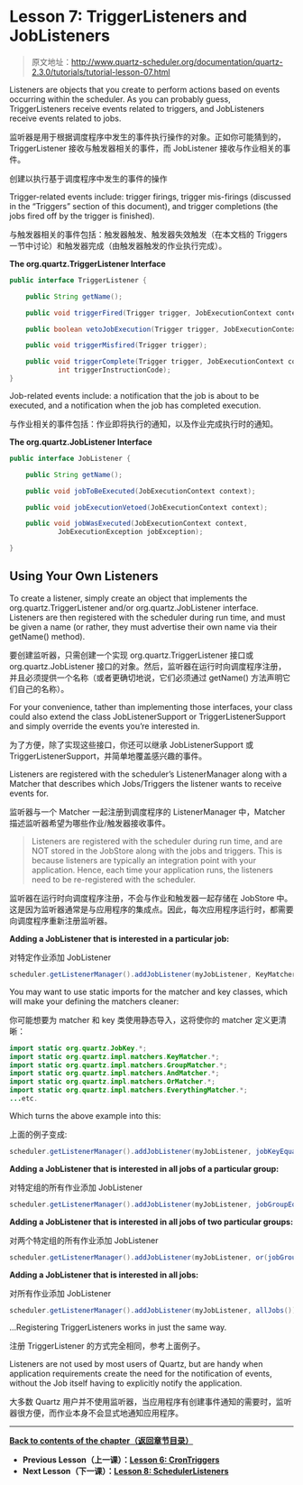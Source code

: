 # Lesson 7: TriggerListeners and JobListeners

> 原文地址：http://www.quartz-scheduler.org/documentation/quartz-2.3.0/tutorials/tutorial-lesson-07.html

Listeners are objects that you create to perform actions based on events occurring within the scheduler. As you can probably guess, TriggerListeners receive events related to triggers, and JobListeners receive events related to jobs.

监听器是用于根据调度程序中发生的事件执行操作的对象。正如你可能猜到的，TriggerListener 接收与触发器相关的事件，而 JobListener 接收与作业相关的事件。

创建以执行基于调度程序中发生的事件的操作

Trigger-related events include: trigger firings, trigger mis-firings (discussed in the “Triggers” section of this document), and trigger completions (the jobs fired off by the trigger is finished).

与触发器相关的事件包括：触发器触发、触发器失效触发（在本文档的 Triggers 一节中讨论）和触发器完成（由触发器触发的作业执行完成）。

**The org.quartz.TriggerListener Interface**

```java
public interface TriggerListener {

    public String getName();

    public void triggerFired(Trigger trigger, JobExecutionContext context);

    public boolean vetoJobExecution(Trigger trigger, JobExecutionContext context);

    public void triggerMisfired(Trigger trigger);

    public void triggerComplete(Trigger trigger, JobExecutionContext context,
            int triggerInstructionCode);
}
```

Job-related events include: a notification that the job is about to be executed, and a notification when the job has completed execution.

与作业相关的事件包括：作业即将执行的通知，以及作业完成执行时的通知。

**The org.quartz.JobListener Interface**

```java
public interface JobListener {

    public String getName();

    public void jobToBeExecuted(JobExecutionContext context);

    public void jobExecutionVetoed(JobExecutionContext context);

    public void jobWasExecuted(JobExecutionContext context,
            JobExecutionException jobException);

}
```

## Using Your Own Listeners

To create a listener, simply create an object that implements the org.quartz.TriggerListener and/or org.quartz.JobListener interface. Listeners are then registered with the scheduler during run time, and must be given a name (or rather, they must advertise their own name via their getName() method).

要创建监听器，只需创建一个实现 org.quartz.TriggerListener 接口或 org.quartz.JobListener 接口的对象。然后，监听器在运行时向调度程序注册，并且必须提供一个名称（或者更确切地说，它们必须通过 getName() 方法声明它们自己的名称）。

For your convenience, tather than implementing those interfaces, your class could also extend the class JobListenerSupport or TriggerListenerSupport and simply override the events you’re interested in.

为了方便，除了实现这些接口，你还可以继承 JobListenerSupport 或 TriggerListenerSupport，并简单地覆盖感兴趣的事件。

Listeners are registered with the scheduler’s ListenerManager along with a Matcher that describes which Jobs/Triggers the listener wants to receive events for.

监听器与一个 Matcher 一起注册到调度程序的 ListenerManager 中，Matcher 描述监听器希望为哪些作业/触发器接收事件。

> Listeners are registered with the scheduler during run time, and are NOT stored in the JobStore along with the jobs and triggers. This is because listeners are typically an integration point with your application. Hence, each time your application runs, the listeners need to be re-registered with the scheduler.

监听器在运行时向调度程序注册，不会与作业和触发器一起存储在 JobStore 中。这是因为监听器通常是与应用程序的集成点。因此，每次应用程序运行时，都需要向调度程序重新注册监听器。

**Adding a JobListener that is interested in a particular job:**

对特定作业添加 JobListener

```java
scheduler.getListenerManager().addJobListener(myJobListener, KeyMatcher.jobKeyEquals(new JobKey("myJobName", "myJobGroup")));
```

You may want to use static imports for the matcher and key classes, which will make your defining the matchers cleaner:

你可能想要为 matcher 和 key 类使用静态导入，这将使你的 matcher 定义更清晰：

```java
import static org.quartz.JobKey.*;
import static org.quartz.impl.matchers.KeyMatcher.*;
import static org.quartz.impl.matchers.GroupMatcher.*;
import static org.quartz.impl.matchers.AndMatcher.*;
import static org.quartz.impl.matchers.OrMatcher.*;
import static org.quartz.impl.matchers.EverythingMatcher.*;
...etc.
```

Which turns the above example into this:

上面的例子变成:

```java
scheduler.getListenerManager().addJobListener(myJobListener, jobKeyEquals(jobKey("myJobName", "myJobGroup")));
```

**Adding a JobListener that is interested in all jobs of a particular group:**

对特定组的所有作业添加 JobListener

```java
scheduler.getListenerManager().addJobListener(myJobListener, jobGroupEquals("myJobGroup"));
```

**Adding a JobListener that is interested in all jobs of two particular groups:**

对两个特定组的所有作业添加 JobListener

```java
scheduler.getListenerManager().addJobListener(myJobListener, or(jobGroupEquals("myJobGroup"), jobGroupEquals("yourGroup")));
```

**Adding a JobListener that is interested in all jobs:**

对所有作业添加 JobListener

```java
scheduler.getListenerManager().addJobListener(myJobListener, allJobs());
```

…Registering TriggerListeners works in just the same way.

注册 TriggerListener 的方式完全相同，参考上面例子。

Listeners are not used by most users of Quartz, but are handy when application requirements create the need for the notification of events, without the Job itself having to explicitly notify the application.

大多数 Quartz 用户并不使用监听器，当应用程序有创建事件通知的需要时，监听器很方便，而作业本身不会显式地通知应用程序。

---

**[Back to contents of the chapter（返回章节目录）](/Tutorials)**

- **Previous Lesson（上一课）：[Lesson 6: CronTriggers](/Tutorials/Lesson-6)**
- **Next Lesson（下一课）：[Lesson 8: SchedulerListeners](/Tutorials/Lesson-8)**
